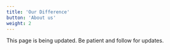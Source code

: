 ```yaml
---
title: 'Our Difference'
button: 'About us'
weight: 2
---
```


This page is being updated. Be patient and follow for updates. 
